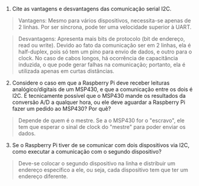 1. Cite as vantagens e desvantagens das comunicação serial I2C.
> Vantagens: Mesmo para vários dispositivos, necessita-se apenas de 2 linhas. Por ser síncrona, pode ter uma velocidade superior à UART.

> Desvantagens: Apresenta mais bits de protocolo (bit de endereço, read ou write). Devido ao fato da comunicação ser em 2 linhas, ela é half-duplex, pois só tem um pino para envio de dados, e outro para o clock. No caso de cabos longos, há ocorrência de capacitância induzida, o que pode gerar falhas na comunicação; portanto, ela é utilizada apenas em curtas distâncias.

2. Considere o caso em que a Raspberry Pi deve receber leituras analógico/digitais de um MSP430, e que a comunicação entre os dois é I2C. É tecnicamente possível que o MSP430 mande os resultados da conversão A/D a qualquer hora, ou ele deve aguardar a Raspberry Pi fazer um pedido ao MSP430? Por quê?
> Depende de quem é o mestre. Se a o MSP430 for o "escravo", ele tem que esperar o sinal de clock do "mestre" para poder enviar os dados.

3. Se o Raspberry Pi tiver de se comunicar com dois dispositivos via I2C, como executar a comunicação com o segundo dispositivo?
> Deve-se colocar o segundo dispositivo na linha e distribuir um endereço específico a ele, ou seja, cada dispositivo tem que ter um endereço diferente.












